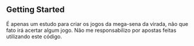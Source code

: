 ## Getting Started

É apenas um estudo para criar os jogos da mega-sena da virada, não que fato irá acertar algum jogo.
Não me responsabilizo por apostas feitas utilizando este código.

